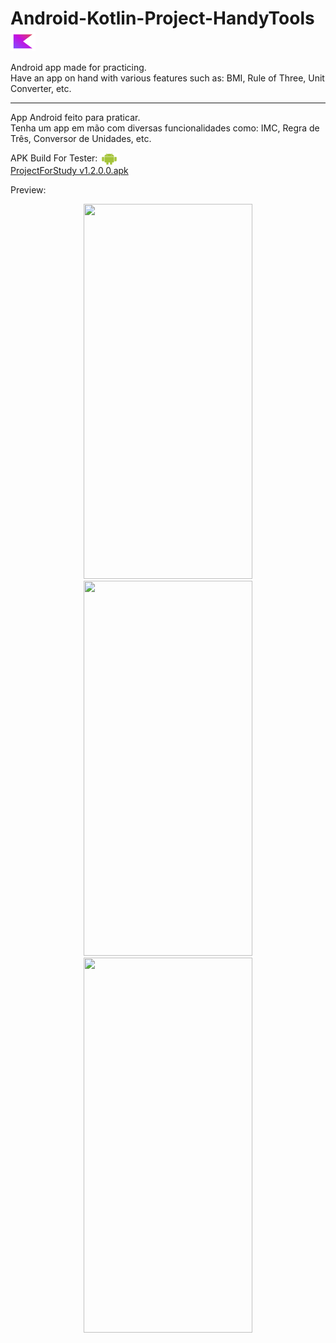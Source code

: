# Android-Kotlin-Project-HandyTools <img align="center" alt="mateusayres-Kotlin" height="30" width="40" src="https://raw.githubusercontent.com/devicons/devicon/master/icons/kotlin/kotlin-original.svg">

Android app made for practicing. <br>
Have an app on hand with various features such as: BMI, Rule of Three, Unit Converter, etc.

**********************************************

App Android feito para praticar. <br>
Tenha um app em mão com diversas funcionalidades como: IMC, Regra de Três, Conversor de Unidades, etc.

APK Build For Tester: <img align="center" alt="mateusayres-Android" height="20" width="30" src="https://raw.githubusercontent.com/devicons/devicon/master/icons/android/android-original.svg">
<br>
<a href="https://github.com/mateusayres/android-kotlin-project-handyTools/raw/main/HandyTools%20v1.2.0.0.apk">ProjectForStudy v1.2.0.0.apk</a>

Preview: <br>
<p align="center">
  <img src="https://github.com/user-attachments/assets/e793c7e4-f237-472b-9ec4-27e93fa84986" width="270" height="600">
  <img src="https://github.com/user-attachments/assets/f8614d24-c39c-45a4-8e76-11bd10d133e9" width="270" height="600">
  <img src="https://github.com/user-attachments/assets/2f004c5d-4f01-4d17-a05b-a95eefe9a250" width="270" height="600">
</p>
